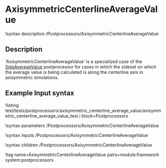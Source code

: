 # AxisymmetricCenterlineAverageValue

!syntax description /Postprocessors/AxisymmetricCenterlineAverageValue

## Description

'AxisymmetricCenterlineAverageValue' is a specialized case of the [SideAverageValue](/SideAverageValue.md) postprocessor for cases in which the sideset on which the average value is being calculated is along the centerline axis in axisymmetric simulations.

## Example Input syntax

!listing test/tests/postprocessors/axisymmetric_centerline_average_value/axisymmetric_centerline_average_value_test.i block=Postprocessors

!syntax parameters /Postprocessors/AxisymmetricCenterlineAverageValue

!syntax inputs /Postprocessors/AxisymmetricCenterlineAverageValue

!syntax children /Postprocessors/AxisymmetricCenterlineAverageValue

!tag name=AxisymmetricCenterlineAverageValue pairs=module:framework system:postprocessors
